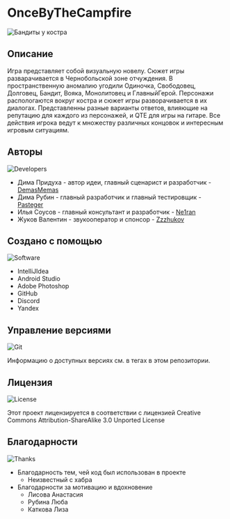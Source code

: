 # OnceByTheCampfire
![Бандиты у костра](https://github.com/Pasteger/OnceByTheCampfire/blob/master/android/sprites/titles/by_the_campfire.png)

## Описание
Игра представляет собой визуальную новелу. Сюжет игры разварачивается в Чернобольской зоне отчуждения. В пространственную аномалию угодили Одиночка, Свободовец, Долговец, Бандит, Вояка, Монолитовец и ГлавныйГерой. Персонажи распологаются вокруг костра и сюжет игры разворачивается в их диалогах. Представленны разные варианты ответов, влияющие на репутацию для каждого из персонажей, и QTE для игры на гитаре. Все действия игрока ведут к множеству различных концовок и интересным игровым ситуациям. 


## Авторы
![Developers](https://github.com/Pasteger/OnceByTheCampfire/blob/master/android/sprites/titles/developers.png)

*  Дима Придуха - автор идеи, главный сценарист и разработчик - [DemasMemas](https://github.com/DemasMemas)
*  Дима Рубин - главный разработчик и главный тестировщик - [Pasteger](https://github.com/Pasteger)
*  Илья Соусов - главный консультант и разработчик - [Ne1ran](https://github.com/Ne1ran)
*  Жуков Валентин - звукооператор и спонсор - [Zzzhukov](https://github.com/Zzzhukov)


## Создано с помощью
![Software](https://github.com/Pasteger/OnceByTheCampfire/blob/master/android/sprites/titles/software.png)

* IntelliJIdea
* Android Studio
* Adobe Photoshop
* GitHub
* Discord
* Yandex


## Управление версиями
![Git](https://github.com/Pasteger/OnceByTheCampfire/blob/master/android/sprites/titles/git.png)

Информацию о доступных версиях см. в тегах в этом репозитории.


## Лицензия
![License](https://github.com/Pasteger/OnceByTheCampfire/blob/master/android/sprites/titles/license.png)

Этот проект лицензируется в соответствии с лицензией Creative Commons Attribution-ShareAlike 3.0 Unported License


## Благодарности
![Thanks](https://github.com/Pasteger/OnceByTheCampfire/blob/master/android/sprites/titles/thanks.png)

* Благодарность тем, чей код был использован в проекте
  * Неизвестный с хабра
* Благодарности за мотивацию и вдохновение
  * Лисова Анастасия
  * Рубина Люба
  * Каткова Лиза
